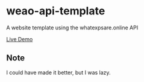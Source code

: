 # weao-api-template
A website template using the whatexpsare.online API

[Live Demo](https://weao-api-template.vercel.app/)

## Note 
I could have made it better, but I was lazy.
